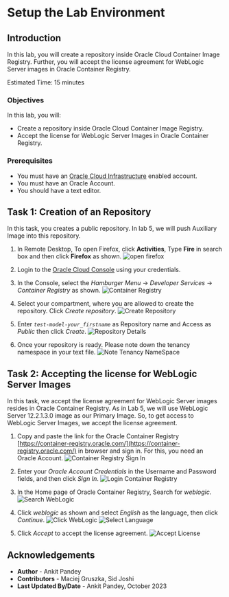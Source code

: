 # Setup the Lab Environment

## Introduction

In this lab, you will create a  repository inside Oracle Cloud Container Image Registry. Further, you will accept the license agreement for WebLogic Server images in Oracle Container Registry.

Estimated Time: 15 minutes

### Objectives

In this lab, you will:

* Create a repository inside Oracle Cloud Container Image Registry.
* Accept the license for WebLogic Server Images in Oracle Container Registry.

### Prerequisites

* You must have an [Oracle Cloud Infrastructure](https://cloud.oracle.com/en_US/cloud-infrastructure) enabled account.
* You must have an Oracle Account. 
* You should have a text editor.


## Task 1: Creation of an Repository

In this task, you creates a public repository. In lab 5, we will push Auxiliary Image into this repository.

1. In Remote Desktop, To open Firefox, click **Activities**, Type **Fire** in search box and then click **Firefox** as shown.
    ![open firefox](images/open-firefox.png)

2. Login to the [Oracle Cloud Console](https://cloud.oracle.com) using your credentials.

3. In the Console, select the *Hamburger Menu* -> *Developer Services* -> *Container Registry* as shown.
    ![Container Registry](images/container-registry.png)

4. Select your compartment, where you are allowed to create the repository. Click *Create repository*.
    ![Create Repository](images/create-repository.png)

5. Enter *`test-model-your_firstname`* as Repository name and Access as *Public* then click *Create*.
    ![Repository Details](images/repository-details.png)

6. Once your repository is ready. Please note down the tenancy namespace in your text file.
    ![Note Tenancy NameSpace](images/tenancy-namespace.png)


## Task 2: Accepting the license for WebLogic Server Images 

In this task, we accept the license agreement for WebLogic Server images resides in Oracle Container Registry. As in Lab 5, we will use WebLogic Server 12.2.1.3.0 image as our Primary Image. So, to get access to WebLogic Server Images, we accept the license agreement.

1. Copy and paste the link for the Oracle Container Registry [https://container-registry.oracle.com/](https://container-registry.oracle.com/) in browser and sign in. For this, you need an Oracle Account.
    ![Container Registry Sign In](images/container-registry-sign-in.png)
    
2. Enter your *Oracle Account Credentials* in the Username and Password fields, and then click *Sign In*.
    ![Login Container Registry](images/login-container-registry.png)

3. In the Home page of Oracle Container Registry, Search for *weblogic*.
    ![Search WebLogic](images/search-weblogic.png)

4. Click *weblogic* as shown and select *English* as the language, then click *Continue*.
    ![Click WebLogic](images/click-weblogic.png)
    ![Select Language](images/select-language.png)

5. Click *Accept* to accept the license agreement.
    ![Accept License](images/accept-license.png)


## Acknowledgements

* **Author** -  Ankit Pandey
* **Contributors** - Maciej Gruszka, Sid Joshi
* **Last Updated By/Date** - Ankit Pandey, October 2023

